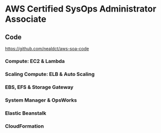 # AWS Certified SysOps Administrator Associate
## Code
https://github.com/nealdct/aws-soa-code

### Compute: EC2 & Lambda
### Scaling Compute: ELB & Auto Scaling
### EBS, EFS & Storage Gateway
### System Manager & OpsWorks
### Elastic Beanstalk
### CloudFormation
